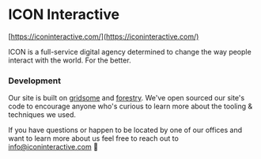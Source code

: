 # ICON Interactive

[https://iconinteractive.com/](https://iconinteractive.com/)

ICON is a full-service digital agency determined to change the way people interact with the world. For the better.

### Development

Our site is built on [gridsome](https://gridsome.org/) and [forestry](https://forestry.io/). We've open sourced our site's code to encourage anyone who's curious to learn more about the tooling & techniques we used.

If you have questions or happen to be located by one of our offices and want to learn more about us feel free to reach out to <info@iconinteractive.com> 🙂
